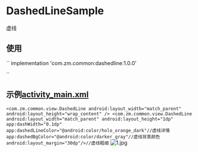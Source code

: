 # DashedLineSample
虚线

## 使用
``
  implementation 'com.zm.common:dashedline:1.0.0'
  
``

## 示例[activity_main.xml](https://github.com/scalling/DashedLineSample/blob/master/app/src/main/res/layout/activity_main.xml)
``
        <com.zm.common.view.DashedLine
                android:layout_width="match_parent"
                android:layout_height="wrap_content" />
         <com.zm.common.view.DashedLine
                android:layout_width="match_parent"
                android:layout_height="1dp"
                app:dashWidth="0.1dp"
                app:dashedLineColor="@android:color/holo_orange_dark"//虚线详情
                app:dashedBgColor="@android:color/darker_gray"//虚线背景颜色
                android:layout_margin="30dp"/>//虚线粗细
``
![1.jpg](https://github.com/scalling/DashedLineSample/screenshot/1.jpg)